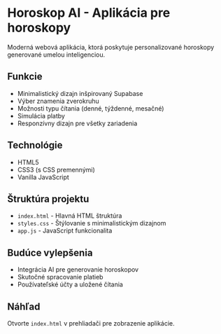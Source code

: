 # Horoskop AI - Aplikácia pre horoskopy

Moderná webová aplikácia, ktorá poskytuje personalizované horoskopy generované umelou inteligenciou.

## Funkcie

- Minimalistický dizajn inšpirovaný Supabase
- Výber znamenia zverokruhu
- Možnosti typu čítania (denné, týždenné, mesačné)
- Simulácia platby
- Responzívny dizajn pre všetky zariadenia

## Technológie

- HTML5
- CSS3 (s CSS premennými)
- Vanilla JavaScript

## Štruktúra projektu

- `index.html` - Hlavná HTML štruktúra
- `styles.css` - Štýlovanie s minimalistickým dizajnom
- `app.js` - JavaScript funkcionalita

## Budúce vylepšenia

- Integrácia AI pre generovanie horoskopov
- Skutočné spracovanie platieb
- Používateľské účty a uložené čítania

## Náhľad

Otvorte `index.html` v prehliadači pre zobrazenie aplikácie.
